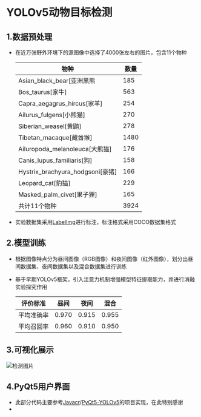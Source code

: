# YOLOv5动物目标检测

## 1.数据预处理

* 在近万张野外环境下的源图像中选择了4000张左右的图片，包含11个物种

  | **物种**                         | **数量** |
  | -------------------------------- | -------- |
  | Asian_black_bear[亚洲黑熊        | 185      |
  | Bos_taurus[家牛]                 | 563      |
  | Capra_aegagrus_hircus[家羊]      | 254      |
  | Ailurus_fulgens[小熊猫]          | 270      |
  | Siberian_weasel[黄鼬]            | 278      |
  | Tibetan_macaque[藏酋猴]          | 1480     |
  | Ailuropoda_melanoleuca[大熊猫]   | 176      |
  | Canis_lupus_familiaris[狗]       | 158      |
  | Hystrix_brachyura_hodgsoni[豪猪] | 166      |
  | Leopard_cat[豹猫]                | 229      |
  | Masked_palm_civet[果子狸]        | 165      |
  | 共计11个物种                     | 3924     |

* 实验数据集采用[LabelImg](https://github.com/heartexlabs/labelImg)进行标注，标注格式采用COCO数据集格式

## 2.模型训练

* 根据图像特点分为昼间图像（RGB图像）和夜间图像（红外图像），划分出昼间数据集、夜间数据集以及混合数据集进行训练

* 基于早期YOLOv5框架，引入注意力机制增强模型特征提取能力，并进行消融实验探究作用

  |  评价标准  | 昼间  | 夜间  | 混合  |
  | :--------: | :---: | :---: | :---: |
  | 平均准确率 | 0.970 | 0.915 | 0.955 |
  | 平均召回率 | 0.960 | 0.910 | 0.950 |

## 3.可视化展示

![检测图片](G:\u2643\chris\我的\本科毕设\毕业设计-PC\图表\检测图片.png)

## 4.PyQt5用户界面

* 此部分代码主要参考[Javacr](https://github.com/Javacr)/[PyQt5-YOLOv5](https://github.com/Javacr/PyQt5-YOLOv5)的项目实现，在此特别感谢
* 
